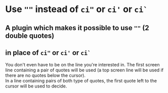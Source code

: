 Use `""` instead of `ci"` or `ci'` or <code>ci`</code>
======================================================

A plugin which makes it possible to use <b>`""` (2 double quotes)</b>  
---------------------------------------------------------------------
in place of `ci"` or `ci'` or <code>ci`</code>
----------------------------------------------

You don't even have to be on the line you're interested in. The first screen  
line containing a pair of quotes will be used (a top screen line will be used if  
there are no quotes below the cursor).  
In a line containing pairs of both type of quotes, the first quote left to the  
cursor will be used to decide.
